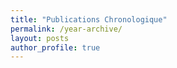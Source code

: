 ```yaml
---
title: "Publications Chronologique"
permalink: /year-archive/
layout: posts
author_profile: true
---
```

